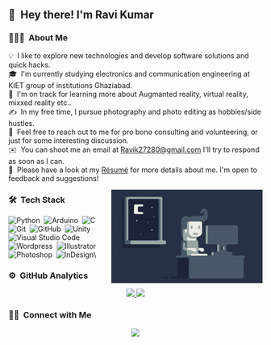 ## 👋 &nbsp;Hey there! I'm Ravi Kumar

### 👨🏻‍💻 &nbsp;About Me

💡 &nbsp;I like to explore new technologies and develop software solutions and quick hacks.\
🎓 &nbsp;I'm currently studying electronics and communication engineering at KIET group of institutions Ghaziabad.\
🌱 &nbsp;I'm on track for learning more about Augmanted reality, virtual reality, mixxed reality etc..\
✍️ &nbsp;In my free time, I pursue photography and photo editing as hobbies/side hustles.\
💬 &nbsp;Feel free to reach out to me for pro bono consulting and volunteering, or just for some interesting discussion.\
✉️ &nbsp;You can shoot me an email at Ravik27280@gmail.com I'll try to respond as soon as I can.\
📄 &nbsp;Please have a look at my [Résumé](https://drive.google.com/file/d/1DpccLWT47VUWC_EY5RklEaAbD73owZAg/view?usp=sharing) for more details about me. I'm open to feedback and suggestions!

<img alt="Night Coding" src="https://raw.githubusercontent.com/AVS1508/AVS1508/master/assets/Night-Coding.gif" align="right"/>

### 🛠 &nbsp;Tech Stack

![Python](https://img.shields.io/badge/-Python-333333?style=flat&logo=python)&nbsp;
![Arduino](https://img.shields.io/badge/-Arduino-333333?style=flat&logo=arduino)&nbsp;
![C](https://img.shields.io/badge/-C-333333?style=flat&logo=C&logoColor=A8B9CC)&nbsp;
![Git](https://img.shields.io/badge/-Git-333333?style=flat&logo=git)&nbsp;
![GitHub](https://img.shields.io/badge/-GitHub-333333?style=flat&logo=github)&nbsp;
![Unity](https://img.shields.io/badge/-Unity-333333?style=flat&logo=unity)\
![Visual Studio Code](https://img.shields.io/badge/-Visual%20Studio%20Code-333333?style=flat&logo=visual-studio-code&logoColor=007ACC)&nbsp;
![Wordpress](https://img.shields.io/badge/-Wordpress-333333?style=flat&logo=wordpress)&nbsp;
![Illustrator](https://img.shields.io/badge/-Illustrator-333333?style=flat&logo=adobe-illustrator)&nbsp;
![Photoshop](https://img.shields.io/badge/-Photoshop-333333?style=flat&logo=adobe-photoshop)&nbsp;
![InDesign](https://img.shields.io/badge/-InDesign-333333?style=flat&logo=adobe-indesign)\


### ⚙️ &nbsp;GitHub Analytics

<p align="center">
<a href="https://github.com/AVS1508">
  <img height="180em" src="https://github-readme-stats-eight-theta.vercel.app/api?username=Ravik27280&show_icons=true&theme=vue-dark&include_all_commits=true&count_private=true" />
  <img height="180em" src="https://github-readme-stats-eight-theta.vercel.app/api/top-langs/?username=Ravik27280&layout=compact&exclude_lang=java+r&theme=vue-dark" />
</a>
</p>

### 🤝🏻 &nbsp;Connect with Me

<p align="center">
<a href="https://www.linkedin.com/in/ravik27280/"><img src="https://img.shields.io/endpoint?label=Ravi%20Vishwakarma&logo=linkedin&url=https%3A%2F%2Fwww.linkedin.com%2Fin%2Fravik27280%2F"/></a>

</p>
